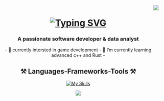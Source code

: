 <img align="right" src="https://visitor-badge.laobi.icu/badge?page_id=salesp07.salesp07" />

<h1 align="center">
    <a href="https://git.io/typing-svg"><img src="https://readme-typing-svg.demolab.com?font=Quicksand&weight=600&size=35&pause=1000&color=FF0000&center=true&vCenter=true&random=false&width=435&lines=HI+there+%F0%9F%91%8B;i'm+Nehad+%E2%9C%A8;software+developer+%F0%9F%92%BB;%26;data+analyst+%F0%9F%93%8A" alt="Typing SVG" /></a>
</h1>
<h3 align="center">A passionate software developer & data analyst </h3>

<div align="center">
- 👀 currently intersted in game development
- 🌱 I’m currently learning advanced c++ and Rust
- 

 </div>

<h2 align="center">⚒️ Languages-Frameworks-Tools ⚒️</h2>
<div align="center">
    
[![My Skills](https://skillicons.dev/icons?i=aws,java,kotlin,c,cpp,go,idea,linux,r,vscode)](https://skillicons.dev)

</div>


<div align="center"> 
  </a>
  <a href="https://www.linkedin.com/in/mohammed-nehad-moghrabi-9ba988248/" target="_blank">
    <img src="https://img.shields.io/badge/LinkedIn-0077B5?style=for-the-badge&logo=linkedin&logoColor=white" target="_blank" />
  </a>
</div>

<!---
orgalorg7/orgalorg7 is a ✨ special ✨ repository because its `README.md` (this file) appears on your GitHub profile.
You can click the Preview link to take a look at your changes.
--->

